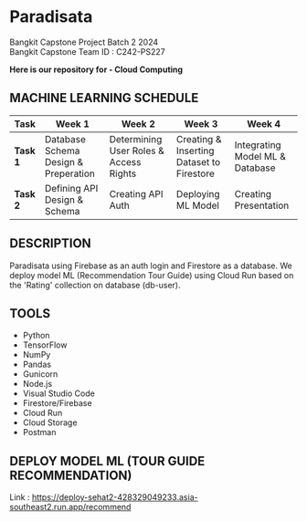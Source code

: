 # Paradisata
Bangkit Capstone Project Batch 2 2024  
Bangkit Capstone Team ID : C242-PS227  

**Here is our repository for - Cloud Computing** 

## MACHINE LEARNING SCHEDULE
| Task                            | Week 1         | Week 2       | Week 3             | Week 4             |
|----------------------------------|----------------|--------------|---------------------|---------------------|
| **Task 1**                       | Database Schema Design & Preperation | Determining User Roles & Access Rights | Creating & Inserting Dataset to Firestore   | Integrating Model ML & Database |
| **Task 2**                       | Defining API Design & Schema | Creating API Auth | Deploying ML Model | Creating Presentation |



## DESCRIPTION
Paradisata using Firebase as an auth login and Firestore as a database. We deploy model ML (Recommendation Tour Guide) using Cloud Run based on the 'Rating' collection on database (db-user).


## TOOLS
- Python
- TensorFlow
- NumPy
- Pandas
- Gunicorn
- Node.js
- Visual Studio Code
- Firestore/Firebase
- Cloud Run
- Cloud Storage
- Postman


## DEPLOY MODEL ML (TOUR GUIDE RECOMMENDATION)
Link : https://deploy-sehat2-428329049233.asia-southeast2.run.app/recommend
